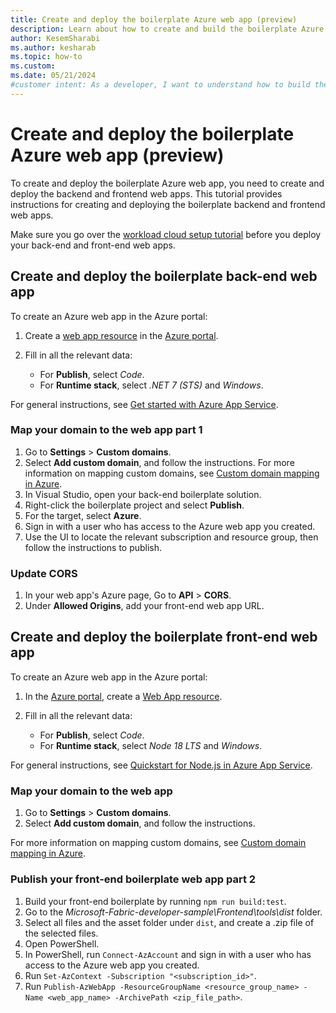 ```yaml
---
title: Create and deploy the boilerplate Azure web app (preview)
description: Learn about how to create and build the boilerplate Azure web app.
author: KesemSharabi
ms.author: kesharab
ms.topic: how-to
ms.custom:
ms.date: 05/21/2024
#customer intent: As a developer, I want to understand how to build the back end of a customized Azure Fabric workload so that I can create customized user experiences.
---
```


# Create and deploy the boilerplate Azure web app (preview)

To create and deploy the boilerplate Azure web app, you need to create and deploy the backend and frontend web apps. This tutorial provides instructions for creating and deploying the boilerplate backend and frontend web apps.

Make sure you go over the [workload cloud setup tutorial](workload-cloud-setup.md) before you deploy your back-end and front-end web apps.

## Create and deploy the boilerplate back-end web app

To create an Azure web app in the Azure portal:

1. Create a [web app resource](https://ms.portal.azure.com/#create/Microsoft.WebSite) in the [Azure portal](https://ms.portal.azure.com/#home).
1. Fill in all the relevant data:

   - For **Publish**, select *Code*.
   - For **Runtime stack**, select *.NET 7 (STS)* and *Windows*.

For general instructions, see [Get started with Azure App Service](/azure/app-service/getting-started?pivots=stack-net).

### Map your domain to the web app part 1

1. Go to **Settings** > **Custom domains**.
1. Select **Add custom domain**, and follow the instructions.
   For more information on mapping custom domains, see [Custom domain mapping in Azure](/azure/app-service/app-service-web-tutorial-custom-domain?tabs=root%2Cazurecli).
1. In Visual Studio, open your back-end boilerplate solution.
1. Right-click the boilerplate project and select **Publish**.
1. For the target, select **Azure**.
1. Sign in with a user who has access to the Azure web app you created.
1. Use the UI to locate the relevant subscription and resource group, then follow the instructions to publish.

### Update CORS

1. In your web app's Azure page, Go to **API** > **CORS**.
1. Under **Allowed Origins**, add your front-end web app URL.

## Create and deploy the boilerplate front-end web app

To create an Azure web app in the Azure portal:

1. In the [Azure portal](https://ms.portal.azure.com/#home), create a [Web App resource](https://ms.portal.azure.com/#create/Microsoft.WebSite).
1. Fill in all the relevant data:

   - For **Publish**, select *Code*.
   - For **Runtime stack**, select *Node 18 LTS* and *Windows*.

For general instructions, see [Quickstart for Node.js in Azure App Service](/azure/app-service/quickstart-nodejs?tabs=windows&pivots=development-environment-azure-portal).

### Map your domain to the web app

1. Go to **Settings** > **Custom domains**.
1. Select **Add custom domain**, and follow the instructions.

For more information on mapping custom domains, see [Custom domain mapping in Azure](/azure/app-service/app-service-web-tutorial-custom-domain?tabs=root%2Cazurecli).

### Publish your front-end boilerplate web app part 2

1. Build your front-end boilerplate by running `npm run build:test`.
1. Go to the *Microsoft-Fabric-developer-sample\Frontend\tools\dist* folder.
1. Select all files and the asset folder under `dist`, and create a .zip file of the selected files.
1. Open PowerShell.
1. In PowerShell, run `Connect-AzAccount` and sign in with a user who has access to the Azure web app you created.
1. Run `Set-AzContext -Subscription "<subscription_id>"`.
1. Run `Publish-AzWebApp -ResourceGroupName <resource_group_name> -Name <web_app_name> -ArchivePath <zip_file_path>`.
